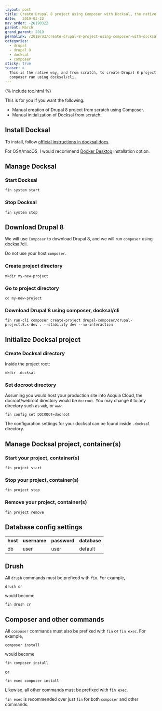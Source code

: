 ```yaml
---
layout: post
title: Create Drupal 8 project using Composer with Docksal, the native way
date:   2019-03-22
nav_order: -20190322
parent: March
grand_parent: 2019
permalink: /2019/03/create-drupal-8-project-using-composer-with-docksal-the-native-way
categories:
  - drupal
  - drupal 8
  - docksal
  - composer
sticky: true
teaser: >
  This is the native way, and from scratch, to create Drupal 8 project using
  composer ran using docksal/cli.
---
```


{% include toc.html %}

This is for you if you want the following:

* Manual creation of Drupal 8 project from scratch using Composer.
* Manual initialization of Docksal from scratch.

## Install Docksal

To install, follow [official instructions in docksal docs](https://docs.docksal.io/getting-started/setup/#what-is-your-operating-system).

For OSX/macOS, I would recommend [Docker Desktop](https://docs.docksal.io/getting-started/setup/#install-macos-docker-for-mac) installation option.

## Manage Docksal

### Start Docksal

```
fin system start
```

### Stop Docksal

```
fin system stop
```

## Download Drupal 8

We will use `Composer` to download Drupal 8, and we will run `composer` using docksal/cli.

Do not use your host `composer`.

### Create project directory
```
mkdir my-new-project
```

### Go to project directory
```
cd my-new-project
```

### Download Drupal 8 using composer, docksal/cli
```
fin run-cli composer create-project drupal-composer/drupal-project:8.x-dev . --stability dev --no-interaction
```

## Initialize Docksal project

### Create Docksal directory

Inside the project root:

```
mkdir .docksal
```

### Set docroot directory

Assuming you would host your production site into Acquia Cloud, the docroot/webroot directory would be `docroot`. You may change it to any directory such as `web`, or `www`.

```
fin config set DOCROOT=docroot
```

The configuration settings for your docksal can be found inside `.docksal` directory.

## Manage Docksal project, container(s)

### Start your project, container(s)
```
fin project start
```

### Stop your project, container(s)
```
fin project stop
```

### Remove your project, container(s)
```
fin project remove
```

## Database config settings

| host | username | password | database |
|:-----|:---------|:---------|:---------|
| db | user | user | default |

## Drush

All `drush` commands must be prefixed with `fin`. For example,

```
drush cr
```

would become

```
fin drush cr
```

## Composer and other commands

All `composer` commands must also be prefixed with `fin` or `fin exec`. For example,

```
composer install
```

would become

```
fin composer install
```

or

```
fin exec composer install
```

Likewise, all other commands must be prefixed with `fin exec`.

`fin exec` is recommended over just `fin` for both `composer` and other commands.

